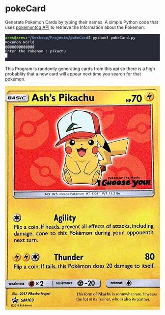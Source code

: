 # pokeCard
Generate Pokemon Cards by typing their names.
A simple Python code that uses [pokemontcg API](https://pokemontcg.io/) to retrieve the Information about the Pokemon.

![pokeCard](https://raw.githubusercontent.com/anujsaxenadev/pokeCard/master/pokeCard.png "pokeCard")

This Program is randomly generating cards from this api so there is a high probablity that a new card will appear next time you search for that pokemon.

![pokemon](https://raw.githubusercontent.com/anujsaxenadev/pokeCard/master/pokemon.png "pokemon")